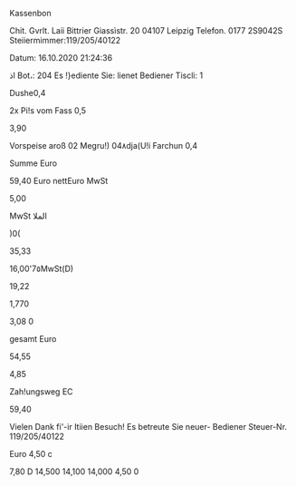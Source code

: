 Kassenbon

Chit. Gvrlt.
Laii Bittrier
Giassìstr. 20
04107 Leipzig
Telefon. 0177 2S9042S
Steiiermimmer:119/205/40122

Datum:  16.10.2020  21:24:36

 اذ
Bot،:  204
Es  !}ediente  Sie:  lienet  Bediener
Tiscli:  1

Dushe0,4

2x  Pi!s vom  Fass 0,5

3,90

Vorspeise aroß
02  Megru!)
04٨dja(U!i
Farchun  0,4

Summe  Euro

59,40
Euro nettEuro  MwSt

5,00

MwSt الملا

 )0(

35,33

16,00'7٥MwSt(D)

19,22

1,770

3,08 0

gesamt  Euro

54,55

4,85

Zah!ungsweg
EC

59,40

Vielen  Dank  fi'-ir  Itiien  Besuch!
Es  betreute Sie  neuer-  Bediener
Steuer-Nr.  119/205/40122

Euro
4,50 c

7,80 D
14,500
14,100
14,000
4,50 0

